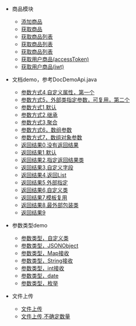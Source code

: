 

* 商品模块

  * [添加商品](api/goods.add.md)
  * [获取商品](api/goods.get.md)
  * [获取商品列表](api/goods.list2.0.md)
  * [获取商品列表](api/goods.pageinfo1.0.md)
  * [获取商品列表](api/goods.pageinfo2.0.md)
  * [获取用户商品(accessToken)](api/user.goods.get.md)
  * [获取用户商品(jwt)](api/userjwt.goods.get.md)


* 文档demo，参考DocDemoApi.java

  * [参数方式4,自定义属性，第一个](api/doc.param.4.md)
  * [参数方式5，外部类指定参数，可复用，第二个](api/doc.param.5.md)
  * [参数方式1,默认](api/doc.param.1.md)
  * [参数方式2,继承](api/doc.param.2.md)
  * [参数方式3,聚合](api/doc.param.3.md)
  * [参数方式6，数组参数](api/doc.param.6.md)
  * [参数方式7，数组对象参数](api/doc.param.7.md)
  * [返回结果0,没有返回结果](api/doc.result.0.md)
  * [返回结果1,默认](api/doc.result.1.md)
  * [返回结果2,指定返回结果类](api/doc.result.2.md)
  * [返回结果3,自定义字段](api/doc.result.3.md)
  * [返回结果4,返回List](api/doc.result.4.md)
  * [返回结果5,外部指定](api/doc.result.5.md)
  * [返回结果6,自定义类](api/doc.result.6.md)
  * [返回结果7,模板复用](api/doc.result.7.md)
  * [返回结果8,最外部包装类](api/doc.result.8.md)
  * [返回结果9](api/doc.result.9.md)


* 参数类型demo

  * [参数类型，自定义类](api/param.type.1.md)
  * [参数类型，JSONObject](api/param.type.2.md)
  * [参数类型，Map接收](api/param.type.3.md)
  * [参数类型，String接收](api/param.type.4.md)
  * [参数类型，int接收](api/param.type.5.md)
  * [参数类型，date](api/param.type.6.md)
  * [参数类型，枚举](api/param.type.7.md)


* 文件上传

  * [文件上传](api/file.upload.md)
  * [文件上传,不确定数量](api/file.upload3.md)
